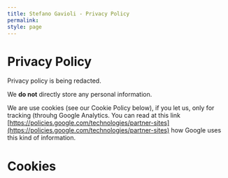 ```yaml
---
title: Stefano Gavioli - Privacy Policy
permalink: 
style: page
---
```

# Privacy Policy
Privacy policy is being redacted.

We **do not** directly store any personal information.

We are use cookies (see our Cookie Policy below), if you let us, only for tracking (throuhg Google Analytics. You can read at this link [https://policies.google.com/technologies/partner-sites](https://policies.google.com/technologies/partner-sites) how Google uses this kind of information.

# Cookies
<script id="CookieDeclaration" src="https://consent.cookiebot.com/7ba5cf4e-bf35-42e4-9d70-6a1365c47a9b/cd.js" type="text/javascript" async></script>
